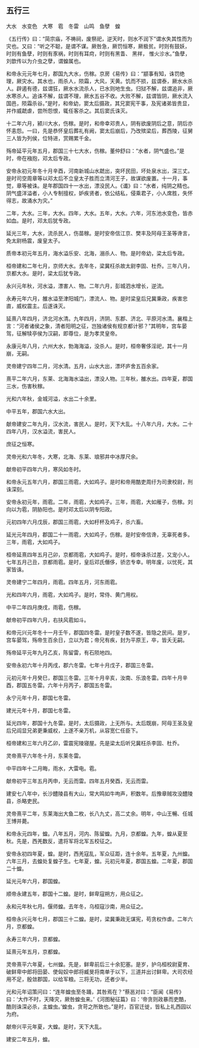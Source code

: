 ## 五行三


大水　水变色　大寒　雹　冬雷　山鸣　鱼孽　蝗

《五行传》曰：“简宗庙，不祷祠，废祭祀，逆天时，则水不润下”谓水失其性而为灾也。又曰：“听之不聪，是谓不谋。厥咎急，厥罚恒寒，厥极贫。时则有鼓妖，时则有鱼孽，时则有豕祸，时则有耳疴，时则有黑眚、 黑祥， 惟火沴水。”鱼孽，刘歆传以为介虫之孽，谓蝗属也。

和帝永元元年七月，郡国九大水，伤稼。京房《易传》曰：“颛事有知，诛罚绝理，厥灾水。其水也，雨杀人，陨霜，大风，天黄。饥而不损，兹谓泰，厥水水杀人。辟遏有德，兹谓狂，厥水水流杀人，已水则地生虫。归狱不解，兹谓追非，厥水寒杀人。追诛不解，兹谓不理，厥水五谷不收。大败不解，兹谓皆阴，厥水流入国邑，陨霜杀谷。”是时，和帝幼，窦太后摄政，其兄窦宪干事，及宪诸弟皆贵显，并作威虣虐，尝所怨恨，辄任客杀之。其后窦氏诛灭。

十二年六月，颍川大水，伤稼。是时，和帝幸邓贵人，阴有欲废阴后之意，阴后亦怀恚怨。一曰，先是恭怀皇后葬礼有阙，窦太后崩后，乃改殡梁后，葬西陵，征舅三人皆为列侯，位特进，赏赐累千金。

殇帝延平元年五月，郡国三十七大水，伤稼。董仲舒曰：“水者，阴气盛也。”是时，帝在襁抱，邓太后专政。

安帝永初元年冬十月辛酉，河南新城山水虣出，突坏民田，坏处泉水出，深三丈。是时司空周章等以邓太后不立皇太子胜而立清河王子，故谋欲废置。十一月，事觉，章等被诛。是年郡国四十一水出，漂没民人。《谶》曰：“水者，纯阴之精也。阴气盛洋溢者，小人专制擅权，妒疾贤者，依公结私，侵乘君子，小人席胜，失怀得志，故涌水为灾。”

二年，大水。三年，大水。四年，大水。五年，大水。六年，河东池水变色，皆赤如血。是时，邓太后犹专政。

延光三年，大水，流杀民人，伤苗稼。是时安帝信江京、樊丰及阿母王圣等谗言，免太尉杨震，废皇太子。

质帝本初元年五月，海水溢乐安、北海，溺杀人、物。是时帝幼，梁太后专政。

桓帝建和二年七月，京师大水。去年冬，梁冀枉杀故太尉李固、杜乔。三年八月，京都大水。是时，梁太后犹专政。

永兴元年秋，河水溢，漂害人、物。二年六月，彭城泗水增长，逆流。

永寿元年六月，雒水溢至津阳城门，漂流人、物。是时梁皇后兄冀秉政，疾害忠直，威权震主。后遂诛灭。

延熹八年四月，济北河水清。九年四月，济阴、东郡、济北、平原河水清。襄楷上言：“河者诸侯之象，清者阳明之征，岂独诸侯有规京都计邪？”其明年，宫车晏驾，征解犊亭侯为汉嗣，即尊位，是为孝灵皇帝。

永康元年八月，六州大水，勃海海溢，没杀人。是时，桓帝奢侈淫祀，其十一月崩，无嗣。

灵帝建宁四年二月，河水清。五月，山水大出，漂坏庐舍五百余家。

熹平二年六月，东莱、北海海水溢出，漂没人物。三年秋，雒水出。四年夏，郡国三水，伤害秋稼。

光和六年秋，金城河溢，水出二十余里。

中平五年，郡国六水大出。

献帝建安二年九月，汉水流，害民人。是时，天下大乱。十八年六月，大水。二十四年八月，汉水溢流，害民人。

庶征之恒寒。

灵帝光和六年冬，大寒，北海、东莱、琅邪井中冰厚尺余。

献帝初平四年六月，寒风如冬时。

和帝永元五年六月，郡国三雨雹，大如鸡子。是时和帝用酷吏周纡为司隶校尉，刑诛深刻。

安帝永初元年，雨雹。二年，雨雹，大如鸡子。三年，雨雹，大如雁子，伤稼。刘向以为雹，阴胁阳也。是时邓太后以阴专阳政。

元初四年六月戊辰，郡国三雨雹，大如杅杯及鸡子，杀六畜。

延光元年四月，郡国二十一雨雹，大如鸡子，伤稼。是时安帝信谗，无辜死者多。三年，雨雹，大如鸡子。

桓帝延熹四年五月己卯，京都雨雹，大如鸡子。是时，桓帝诛杀过差，又宠小人。七年五月己丑，京都雨雹。是时，皇后邓氏僭侈，骄恣专幸。明年废，以忧死，其家皆诛。

灵帝建宁二年四月，雨雹。四年五月，河东雨雹。

光和四年六月，雨雹，大如鸡子。是时，常侍、黄门用权。

中平二年四月庚戌，雨雹，伤稼。

献帝初平四年六月，右扶风雹如斗。

和帝元兴元年冬十一月壬午，郡国四冬雷。是时皇子数不遂，皆隐之民间。是岁，宫车晏驾，殇帝生百余日，立以为君；帝兄有疾，封为平原王，卒，皆夭无嗣。

殇帝延平元年九月乙亥，陈留雷，有石陨地四。

安帝永初六年十月丙戌，郡六冬雷。七年十月戊子，郡国三冬雷。

元初元年十月癸巳，郡国三冬雷。三年十月辛亥，汝南、乐浪冬雷。四年十月辛酉，郡国五冬雷。六年十月丙子，郡国五冬雷。

永宁元年十月，郡国七冬雷。

建光元年十月，郡国七冬雷。

延光四年，郡国十九冬雷。是时，太后摄政，上无所与。太后既崩，阿母王圣及皇后兄阎显兄弟更秉威权，上遂不亲万机，从容宽仁任臣下。

桓帝建和三年六月乙卯，雷震宪陵寝屋。先是梁太后听兄冀枉杀李固、杜乔。

灵帝熹平六年冬十月，东莱冬雷。

中平四年十二月晦，雨水，大雷电。雹。

献帝初平三年五月丙申，无云而雷。四年五月癸酉，无云而雷。

建安七八年中，长沙醴陵县有大山，常大鸣如牛呴声，积数年。后豫章贼攻没醴陵县，杀略吏民。

灵帝熹平二年，东莱海出大鱼二枚，长八九丈，高二丈余。明年，中山王暢、任城王博并薨。

和帝永元四年，蝗。八年五月，河内、陈留蝗。九月，京都蝗。九年，蝗从夏至秋。先是，西羌数反，遣将军将北军五校征之。

安帝永初四年夏，蝗。是时，西羌寇乱，军众征距，连十余年。五年夏，九州蝗。六年三月，去蝗处复蝗子生。七年夏，蝗。元初元年夏，郡国五蝗。二年夏，郡国二十蝗。

延光元年六月，郡国蝗。

顺帝永建五年，郡国十二蝗。是时，鲜卑寇朔方，用众征之。

永和元年秋七月。偃师蝗。去年冬，乌桓寇沙南，用众征之。

桓帝永兴元年七月，郡国三十二蝗。是时，梁冀秉政无谋宪，苟贪权作虐。二年六月，京都蝗。

永寿三年六月，京都蝗。

延熹元年五月，京都蝗。

灵帝熹平六年夏，七州蝗。先是，鲜卑前后三十余犯塞。是岁，护乌桓校尉夏育、破鲜卑中郎将田晏、使匈奴中郎将臧旻将南单于以下，三道并出讨鲜卑。大司农经用不足，殷敛郡国，以给军粮。三将无功，还者少半。

光和元年诏策问曰：“连年蝗虫至冬踊，其咎焉在？”蔡邕对曰：“臣闻《易传》曰：‘大作不时，天降灾，厥咎蝗虫来。’《河图秘征篇》曰：‘帝贪则政暴而吏酷，酷则诛深必杀，主蝗虫。’蝗虫，贪苛之所致也。”是时，百官迁徙，皆私上礼西园以为府。

献帝兴平元年夏，大蝗。是时，天下大乱。

建安二年五月，蝗。

